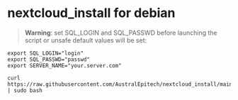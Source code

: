 # nextcloud_install for debian

> **Warning**: set SQL_LOGIN and SQL_PASSWD before launching the script or
> unsafe default values will be set:
```console
export SQL_LOGIN="login"
export SQL_PASSWD="passwd"
export SERVER_NAME="your.server.com"
```

```console
curl https://raw.githubusercontent.com/AustralEpitech/nextcloud_install/main/install.sh | sudo bash
```

